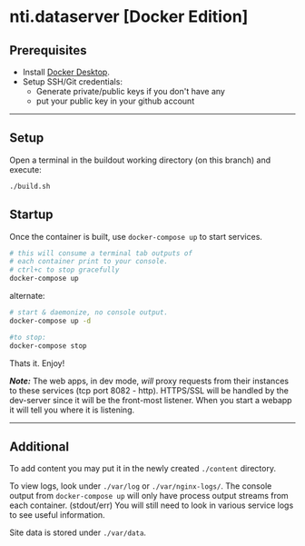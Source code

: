 # nti.dataserver [Docker Edition]

## Prerequisites

- Install [Docker Desktop](https://www.docker.com/products/docker-desktop).
- Setup SSH/Git credentials:
  - Generate private/public keys if you don't have any
  - put your public key in your github account

---

## Setup

Open a terminal in the buildout working directory (on this branch) and execute:

```sh
./build.sh
```

## Startup

Once the container is built, use `docker-compose up` to start services.

```sh
# this will consume a terminal tab outputs of
# each container print to your console.
# ctrl+c to stop gracefully
docker-compose up
```

alternate:

```sh
# start & daemonize, no console output.
docker-compose up -d

#to stop:
docker-compose stop
```

Thats it. Enjoy!

**_Note:_** The web apps, in dev mode, _will_ proxy requests from their instances to these services (tcp port 8082 - http). HTTPS/SSL will be handled by the dev-server since it will be the front-most listener. When you start a webapp it will tell you where it is listening.

---

## Additional

To add content you may put it in the newly created `./content` directory.

To view logs, look under `./var/log` or `./var/nginx-logs/`. The console output from `docker-compose up` will only have process output streams from each container. (stdout/err) You will still need to look in various service logs to see useful information.

Site data is stored under `./var/data`.
